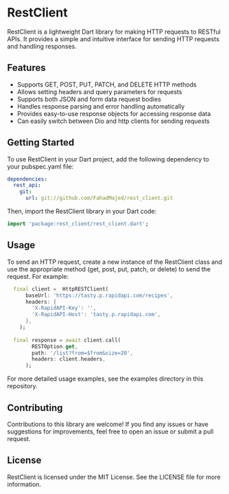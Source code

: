 # RestClient

RestClient is a lightweight Dart library for making HTTP requests to RESTful APIs. It provides a simple and intuitive interface for sending HTTP requests and handling responses.

## Features

- Supports GET, POST, PUT, PATCH, and DELETE HTTP methods
- Allows setting headers and query parameters for requests
- Supports both JSON and form data request bodies
- Handles response parsing and error handling automatically
- Provides easy-to-use response objects for accessing response data
- Can easily switch between Dio and http clients for sending requests

## Getting Started

To use RestClient in your Dart project, add the following dependency to your pubspec.yaml file:

```yaml
dependencies:
  rest_api:
    git:
      url: git://github.com/FahadMajed/rest_client.git
```


Then, import the RestClient library in your Dart code:

```dart
import 'package:rest_client/rest_client.dart';
```

## Usage

To send an HTTP request, create a new instance of the RestClient class and use the appropriate method (get, post, put, patch, or delete) to send the request. For example:

```dart
  final client =  HttpRESTClient(
      baseUrl: 'https://tasty.p.rapidapi.com/recipes',
      headers: {
        'X-RapidAPI-Key': '',
        'X-RapidAPI-Host': 'tasty.p.rapidapi.com',
      },
    );
 
  final response = await client.call(
        RESTOption.get,
        path: '/list?from=$from&size=20',
        headers: client.headers,
      );
```


For more detailed usage examples, see the examples directory in this repository.

## Contributing

Contributions to this library are welcome! If you find any issues or have suggestions for improvements, feel free to open an issue or submit a pull request.

## License

RestClient is licensed under the MIT License. See the LICENSE file for more information.
